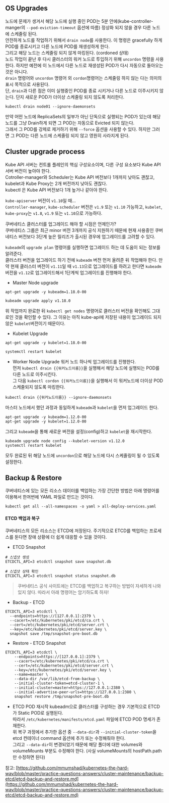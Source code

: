 ## OS Upgrades
노드에 문제가 생겨서 해당 노드에 실행 중인 POD는 5분 안에(kube-controller-manger의 `--pod-eviction-timeout` 옵션에 따름) 정상화 되지 않을 경우 다른 노드에 스케줄링 된다.  
안전하게 노드를 작업하기 위해서 `drain node`를 사용한다. 이 명령은 gracefully 하게 POD를 종료시키고 다른 노드에 POD를 재생성하게 한다.  
그리고 해당 노드는 스케줄링 되지 않게 마킹된다.  (cordoned 상태)  
노드 작업이 끝난 후 다시 클러스터의 워커 노드로 투입하기 위해 `uncordon` 명령을 사용한다. 하지만 예전에 이 노드에서 다른 노드로 재생성된 POD가 다시 자동으로 돌아오는 것은 아니다.   
`drain` 명령어와 `uncordon` 명령어 외 `cordon`명령어는 스케줄링 하지 않는 다는 의미의 표시 목적으로 사용된다.   
단, `drain`과 다른 점은 이미 실행중인 POD를 종료 시키거나 다른 노드로 이주시키지 않는다. 단지 새로운 POD가 더이상 스케줄링 되지 않도록 처리한다.   

```shell
kubectl drain node01 --ignore-daemonsets
```

만약 어떤 노드에 ReplicaSets의 일부가 아닌 단독으로 실행되는 POD가 있는데 해당 노드를 그냥 Drain하게 되면 그 POD는 자동으로 Evicted 되지 않는다.  
그래서 그 POD를 강제로 제거하기 위해 `--force` 옵션을 사용할 수 있다. 하지만 그러면 그 POD는 다른 노드에 스케줄링 되지 않고 영원히 사라지게 된다.  

## Cluster upgrade process
Kube API 서버는 컨트롤 플레인의 핵심 구성요소이며, 다른 구성 요소보다 Kube API 서버 버전이 높아야 한다.  
Cotroller-manager와 Scheduler는 Kube API 버전보다 1개까지 낮아도 괜찮고, kubelet과 Kube Proxy는 2개 버전까지 낮아도 괜찮다.  
kubectl 은 Kube API 버전보다 1개 높거나 같아야 한다.   

`kube-apiserver` 버전이 `v1.10`일 때...  
`Controller-manager`, `kube-scheduler` 버전은 `v1.9` 또는 `v1.10` 가능하고, `kubelet`, `kube-proxy`는 `v1.8`, `v1.9` 또는 `v1.10`으로 가능하다. 

쿠버네티스 클러스터를 업그레이드 해야 할 시점은 언제인가?   
쿠버네티스 그룹은 최근 minor 버전 3개까지 공식 지원하기 때문에 현재 사용중인 쿠버네티스 버전보다 3단계 높은 릴리즈가 출시된 경우에 업그레이드를 고려할 수 있다.   

`kubeadm`의 `upgrade plan` 명령어를 실행하면 업그레이드 하는 데 도움이 되는 정보를 알려준다.   
클러스터 버전을 업그레이드 하기 전에 `kubeadm` 버전 먼저 올려준 뒤 작업해야 한다. 만약 현재 클러스터 버전이 `v1.11`일 때 `v1.13`으로 업그레이드를 하려고 한다면 `kubeadm`버전을 `v1.12`로 업그레이드해서 1단계씩 업그레이드를 진행해야 한다.   

- Master Node upgrade
```shell
apt-get upgrade -y kubeadm=1.18.0-00
```

```shell
kubeadm upgrade apply v1.18.0
```

위 작업까지 완료한 뒤 `kubectl get nodes` 명령어로 클러스터 버전을 확인해도 그대로인 것을 확인할 수 있다. 그 이유는 아직 kube-api에 저장된 내용이 업그레이드 되지 않은 `kubelet`버전이기 때문이다.  

- Kubelet Upgrade
```shell
apt-get upgrade -y kubelet=1.18.0-00
```

```shell
systemctl restart kubelet
```

- Worker Node Upgrade
워커 노드 하나씩 업그레이드를 진행한다.   
먼저 `kubectl drain {{워커노드이름}}`을 실행해서 해당 노드에 실행되는 POD를 다른 노드로 이주시킨다.   
그 다음 `kubectl cordon {{워커노드이름}}`을 실행해서 이 워커노드에 더이상 POD 스케줄되지 않도록 마킹한다.  

```shell
kubectl drain {{워커노드이름}} --ignore-daemonsets
```

마스터 노드에서 했던 과정과 동일하게 `kubeadm`과 `kubelet`을 먼저 업그레이드 한다.   
```shell
apt-get upgrade -y kubeadm=1.12.0-00
apt-get upgrade -y kubelet=1.12.0-00
```

그리고 `kubeadm`을 통해 새로운 버전을 설정(config)하고 `kubelet`을 재시작한다.   
```shell
kubeadm upgrade node config --kubelet-version v1.12.0
systemctl restart kubelet
```

모두 완료된 뒤 해당 노드에 `uncordon`으로 해당 노드에 다시 스케줄링이 될 수 있도록 설정한다. 


## Backup & Restore
쿠버네티스에 있는 모든 리소스 데이터를 백업하는 가장 간단한 방법은 아래 명령어를 이용해서 한꺼번에 YAML 파일로 만드는 것이다.  
```shell
kubectl get all --all-namespaces -o yaml > all-deploy-services.yaml
```

#### ETCD 백업과 복구
쿠버네티스의 모든 리소스는 ETCD에 저장된다. 주기적으로 ETCD를 백업하는 프로세스를 둔다면 장애 상황에 더 쉽게 대응할 수 있을 것이다.  

- ETCD Snapshot
```shell
# 스냅샷 생성 
ETCDCTL_API=3 etcdctl snapshot save snapshot.db

# 스냅샷 상태 확인
ETCDCTL_API=3 etcdctl snapshot status snapshot.db
```

> 쿠버네티스 공식 사이트에는 ETCD를 백업하고 복구하는 방법이 자세하게 나와있지 않다. 따라서 아래 명령어는 암기하도록 하자!

- Backup - ETCD
```shell
ETCDCTL_API=3 etcdctl \
  --endpoints=https://[127.0.0.1]:2379 \
  --cacert=/etc/kubernetes/pki/etcd/ca.crt \
  --cert=/etc/kubernetes/pki/etcd/server.crt \
  --key=/etc/kubernetes/pki/etcd/server.key \
  snapshot save /tmp/snapshot-pre-boot.db
```

- Restore - ETCD Snapshot
```shell
ETCDCTL_API=3 etcdctl \
    --endpoints=https://[127.0.0.1]:2379 \
    --cacert=/etc/kubernetes/pki/etcd/ca.crt \
    --cert=/etc/kubernetes/pki/etcd/server.crt \
    --key=/etc/kubernetes/pki/etcd/server.key \
    --name=master \
    --data-dir /var/lib/etcd-from-backup \
    --initial-cluster-token=etcd-cluster-1 \
    --initial-cluster=master=https://127.0.0.1:2380 \
    --initial-advertise-peer-urls=https://127.0.0.1:2380 \
    snapshot restore /tmp/snapshot-pre-boot.db
```

- ETCD POD 재시작
kubeadm으로 클러스터를 구성하는 경우 기본적으로 ETCD가 Static POD로 실행된다.  
따라서 `/etc/kubernetes/manifests/etcd.yaml` 파일에 ETCD POD 명세가 존재한다.  
위 복구 과정에서 추가한 옵션 중 `--data-dir`과 `--initial-cluster-token`을 etcd 컨테이너 command 옵션에 추가 또는 수정해줘야 한다.  
그리고 `--data-dir`이 변경되었기 때문에 해당 폴더에 대한 volumes와 volumeMounts 부분도 수정해야 한다.  (사실 volumeMounts의 hostPath.path만 수정하면 된다)  

참고: [https://github.com/mmumshad/kubernetes-the-hard-way/blob/master/practice-questions-answers/cluster-maintenance/backup-etcd/etcd-backup-and-restore.md](https://github.com/mmumshad/kubernetes-the-hard-way/blob/master/practice-questions-answers/cluster-maintenance/backup-etcd/etcd-backup-and-restore.md)



